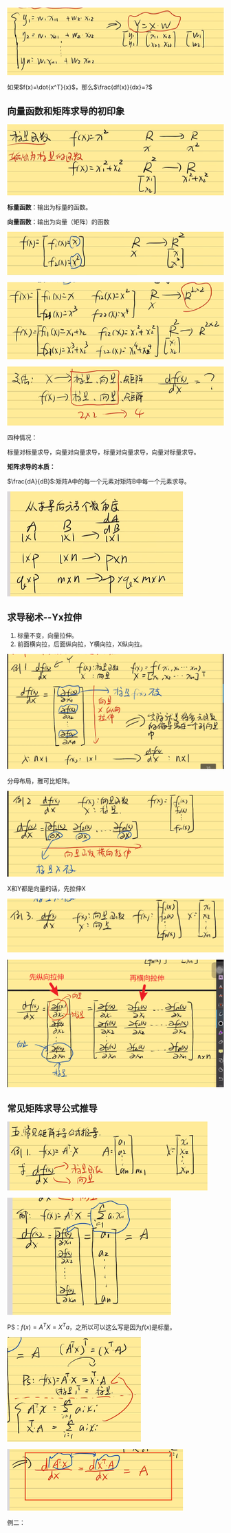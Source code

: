 ![image-20221219225418689](./矩阵求导.assets/image-20221219225418689.png)

如果$f(x)=\dot{x^T}{x}$，那么$\frac{df(x)}{dx}=?$





## 向量函数和矩阵求导的初印象

![image-20221219230243050](./矩阵求导.assets/image-20221219230243050.png)

**标量函数**：输出为标量的函数。



**向量函数**：输出为向量（矩阵）的函数

![image-20221219230415001](./矩阵求导.assets/image-20221219230415001.png)

![image-20221219230656950](./矩阵求导.assets/image-20221219230656950.png)



![image-20221219231001788](./矩阵求导.assets/image-20221219231001788.png)

四种情况：

标量对标量求导，向量对向量求导，标量对向量求导，向量对标量求导。



**矩阵求导的本质：**

$\frac{dA}{dB}$:矩阵A中的每一个元素对矩阵B中每一个元素求导。

![image-20221219231732885](./矩阵求导.assets/image-20221219231732885.png)





## 求导秘术--Yx拉伸

1. 标量不变，向量拉伸。
2. 前面横向拉，后面纵向拉，Y横向拉，X纵向拉。

![image-20221220110029989](./矩阵求导.assets/image-20221220110029989.png)

分母布局，雅可比矩阵。



![image-20221220110247953](./矩阵求导.assets/image-20221220110247953.png)



X和Y都是向量的话，先拉伸X

![image-20221220110625286](./矩阵求导.assets/image-20221220110625286.png)

![image-20221220110741698](./矩阵求导.assets/image-20221220110741698.png)





## 常见矩阵求导公式推导

![image-20221220112013708](./矩阵求导.assets/image-20221220112013708.png)

![image-20221220111949501](./矩阵求导.assets/image-20221220111949501.png)

PS：$f(x)=A^{T}X=X^{T}a$，之所以可以这么写是因为$f(x)$是标量。

![image-20221220113423937](./矩阵求导.assets/image-20221220113423937.png)

![image-20221220113519546](./矩阵求导.assets/image-20221220113519546.png)

例二：

